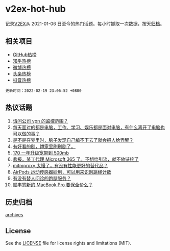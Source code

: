 # v2ex-hot-hub

 记录[V2EX](https://www.v2ex.com/)从 2021-01-06 日至今的热门话题。每小时抓取一次数据，按天[归档](archives)。
 
 ## 相关项目

- [GitHub热榜](https://github.com/lonnyzhang423/github-hot-hub)
- [知乎热榜](https://github.com/lonnyzhang423/zhihu-hot-hub)
- [微博热榜](https://github.com/lonnyzhang423/weibo-hot-hub)
- [头条热榜](https://github.com/lonnyzhang423/toutiao-hot-hub)
- [抖音热榜](https://github.com/lonnyzhang423/douyin-hot-hub)


 `更新时间：2022-02-19 23:06:52 +0800`

## 热议话题

1. [请问公司 vpn 的监控范围？](https://www.v2ex.com/t/834944)
1. [每天面对的都是电脑，工作、学习、娱乐都是面对电脑，有什么离开了电脑也可以做的事？](https://www.v2ex.com/t/835022)
1. [是不是在梦里时，脑子发现自己编不下去了就会把人给弄醒？](https://www.v2ex.com/t/834962)
1. [有好看的剧，蹲家里刷刷剧了。](https://www.v2ex.com/t/834968)
1. [170 一年升级宽带到 500mb](https://www.v2ex.com/t/835000)
1. [悲报，某丁代理 Microsoft 365 了。不想给引流，就不放链接了](https://www.v2ex.com/t/834964)
1. [mitmproxy 太慢了，有没有性能更好的替代品？](https://www.v2ex.com/t/835061)
1. [AirPods 运动传感器妙用，可以用来识别跳绳计数](https://www.v2ex.com/t/834969)
1. [有没有替人问诊的跑腿服务？](https://www.v2ex.com/t/835041)
1. [顺丰寄新的 MacBook Pro 要保全价么？](https://www.v2ex.com/t/834941)

## 历史归档

[archives](archives)

## License

See the [LICENSE](LICENSE) file for license rights and limitations (MIT).
